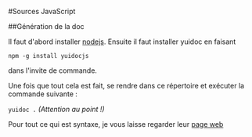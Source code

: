 #Sources JavaScript

##Génération de la doc

Il faut d'abord installer [nodejs]( http://nodejs.org/ ).
Ensuite il faut installer yuidoc en faisant 

`npm -g install yuidocjs` 

dans l'invite de commande.

Une fois que tout cela est fait, se rendre dans ce répertoire et exécuter la commande suivante :

`yuidoc .`    _(Attention au point !)_

Pour tout ce qui est syntaxe, je vous laisse regarder leur [page web](http://yui.github.io/yuidoc/)
